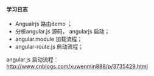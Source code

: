 #### 学习日志
  * Angualrjs 路由demo ；
  * 分析angular.js 源码， angularjs 启动；
  * angular.module 加载流程；
  * angular-route.js 启动流程；

  angular.js 启动流程：
  http://www.cnblogs.com/xuwenmin888/p/3735429.html